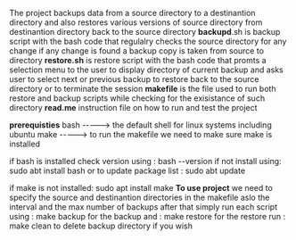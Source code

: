 The project backups data from a source directory to a destinantion directory
and also restores various versions of source directory from destinantion directory back to the source directory
**backupd**.sh is backup script with the bash code that regulalry checks the source directory for any change if any change is found a backup copy is taken from source to directory 
**restore.sh** is restore script with the bash code that promts a selection menu to the user to display directory of current backup and asks user to select next or previous backup to restore back to the source directory or to terminate the session
**makefile** is the file used to run both restore and backup scripts while checking for the exisistance of such directory
**read.me** instruction file on how to run and test the project 

**prerequisties**
bash -----> the default shell for linux systems including ubuntu
make -----> to run the makefile we need to make sure make is installed

if bash is installed check version using : bash --version
if not install using: sudo abt install bash or to update package list : sudo abt update

if make is not installed: sudo apt install make
**To use project**
we need to specify the source and destinantion directories in the makefile 
aslo the interval and the max number of backups
after that simply run each script using : make backup for the backup and : make restore for the restore 
run : make clean to delete backup directory if you wish
